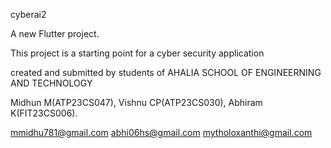 cyberai2

A new Flutter project.


This project is a starting point for a cyber security application

created and submitted by
students of AHALIA SCHOOL OF ENGINEERNING AND TECHNOLOGY

Midhun M(ATP23CS047), Vishnu CP(ATP23CS030), Abhiram K(FIT23CS006).

mmidhu781@gmail.com
abhi06hs@gmail.com
mytholoxanthi@gmail.com
